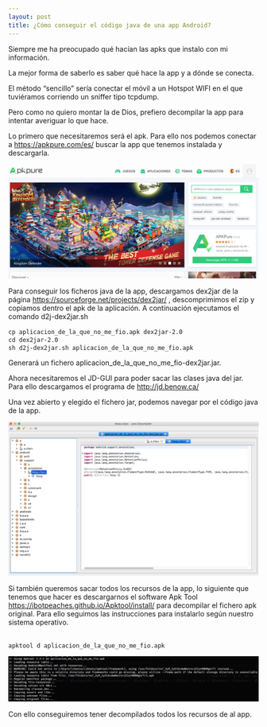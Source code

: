 ```yaml
---
layout: post
title: ¿Cómo conseguir el código java de una app Android?
---
```


Siempre me ha preocupado qué hacían las apks que instalo con mi información.

La mejor forma de saberlo es saber qué hace la app y a dónde se conecta.

El método “sencillo” sería conectar el móvil a un Hotspot WIFI en el que tuviéramos corriendo un sniffer tipo tcpdump.

Pero como no quiero montar la de Dios, prefiero decompilar la app para intentar averiguar lo que hace.

Lo primero que necesitaremos será el apk. Para ello nos podemos conectar a https://apkpure.com/es/ buscar la app que tenemos instalada y descargarla.

![Página home apkpure.com](/images/dex2jar-1.png)
<!--more-->

Para conseguir los ficheros java de la app, descargamos dex2jar de la página https://sourceforge.net/projects/dex2jar/ , descomprimimos el zip y copiamos dentro el apk de la aplicación. A continuación ejecutamos el comando d2j-dex2jar.sh

```
cp aplicacion_de_la_que_no_me_fio.apk dex2jar-2.0
cd dex2jar-2.0
sh d2j-dex2jar.sh aplicacion_de_la_que_no_me_fio.apk
```

Generará un fichero aplicacion_de_la_que_no_me_fio-dex2jar.jar.

Ahora necesitaremos el JD-GUI para poder sacar las clases java del jar. Para ello descargamos el programa de http://jd.benow.ca/

Una vez abierto y elegido el fichero jar, podemos navegar por el código java de la app. 

![Captura JD-GUI](/images/dex2jar-2.png)

 
Si también queremos sacar todos los recursos de la app, lo siguiente que tenemos que hacer es descargarnos el software Apk Tool https://ibotpeaches.github.io/Apktool/install/ para decompilar el fichero apk original. Para ello seguimos las instrucciones para instalarlo según nuestro sistema operativo.

~~~

apktool d aplicacion_de_la_que_no_me_fio.apk

~~~

![Resultado del terminal](/images/dex2jar-3.png)

Con ello conseguiremos tener decompilados todos los recursos de al app.

